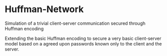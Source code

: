 # Huffman-Network
Simulation of a trivial client-server communication secured through Huffman encoding

Extending the basic Huffman encoding to secure a very basic client-server model based on a agreed upon passwords known only to the client and the server. 
